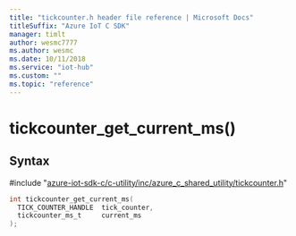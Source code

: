 ```yaml
---                             
title: "tickcounter.h header file reference | Microsoft Docs" 
titleSuffix: "Azure IoT C SDK"            
manager: timlt                 
author: wesmc7777              
ms.author: wesmc               
ms.date: 10/11/2018                    
ms.service: "iot-hub"             
ms.custom: ""                
ms.topic: "reference"        
---                            
```


# tickcounter_get_current_ms()

## Syntax

\#include "[azure-iot-sdk-c/c-utility/inc/azure_c_shared_utility/tickcounter.h](../tickcounter-h.md)"  
```C
int tickcounter_get_current_ms(
  TICK_COUNTER_HANDLE  tick_counter,
  tickcounter_ms_t     current_ms
);
```

